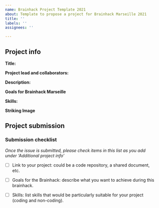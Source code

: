 ```yaml
---
name: Brainhack Project Template 2021
about: Template to propose a project for Brainhack Marseille 2021
title: ''
labels: ''
assignees: ''

---
```


<!-- Guidelines

We are very excited to meet you at the 2021 Brainhack Marseille 🎉 To submit a project, you need to be an attendee of the 2021 Brainhack Marseille. We ask you to register first over here. Thank you!

We have prepared a checklist to help with your project submission. Here is how to proceed:

1) Fill all the required project info part and upload a related image
2) Check items in the checklist below as you go through them
3) Once you are done, please delete the "Guidelines" section add a comment saying 'hi @Brainhack-Marseille/project-monitors: My project is ready!' You can check how your issue will appear by clicking on the 'preview' button under the issue title field. 
Thank you!

After this step (issue submition), we will assign a 'project monitor' to follow your submission. If at any time you need help or anything is unclear, please add a comment and ping your project monitor. Our team is here to help! -->

## Project info

**Title:**
<!-- Add a title that reflects what the content and topic will be about in a way that makes sense to newcomers who want to contribute to your project. -->

**Project lead and collaborators:**
<!-- Add surname and name of each person involved in the project. If you want you can indicate who's the project lead. You can also provide your name on twitter.-->

**Description:**
<!-- Add a brief description of the project (make it quite generic such that most people can understand). Try to include all the relevant information to answer the following questions: 
What are you doing, for who, and why;
What makes your project special and exciting;
Here you can include the link to the project or links to useful knowledges and/or resources that will be exploited by the users during the event. -->

**Goals for Brainhack Marseille**
<!-- Here you should wrap in some bullet points which are the aims of the project that you want to achieve during this event.
You can also add some milestones that will help to get an idea of the work planned (forseen advancement). -->

**Skills:**
<!-- Add a list of maximum four important skills needed to contribute to this project with the associated value of importance in percentage (e.g.: background in neuroscience, signal processing, image treatment, python 80%, c++ 50%, ...). Try to think of both coding and non-coding skills. This will help contributors to orient toward the most fitting project. -->

**Striking Image**
<!-- Upload an image related to your project. -->

## Project submission

### Submission checklist

*Once the issue is submitted, please check items in this list as you add under ‘Additional project info’*

- [ ] Link to your project: could be a code repository, a shared document, etc.

- [ ] Goals for the Brainhack: describe what you want to achieve during this brainhack. 

- [ ] Skills: list skills that would be particularly suitable for your project (coding and non-coding).
